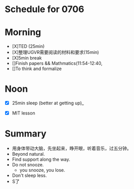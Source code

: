 # Schedule for 0706

# Morning
- [X]TED (25min)
- [X]整理UGVR需要阅读的材料和要求(15min)
- [X]5min break
- []Finish papers && Mathmatics(11:54-12:40,
- []To think and formalize

# Noon
- [X] 25min sleep (better at getting up)_
- [X] MIT lesson 




# Summary
- 用身体带动大脑，先坐起来，睁开眼，听着音乐，过五分钟。
- Beyond natural.
- Find support along the way.
- Do not snooze.
    - you snooze, you lose.
- Don't sleep less.
- S了










